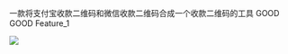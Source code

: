 ﻿一款将支付宝收款二维码和微信收款二维码合成一个收款二维码的工具
GOOD
GOOD
Feature_1

![](http://7xoz39.com1.z0.glb.clouddn.com/fuse.png)
